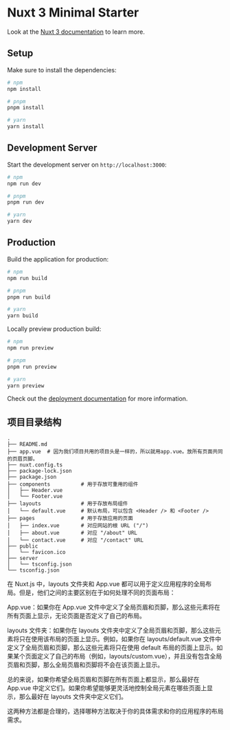 # Nuxt 3 Minimal Starter

Look at the [Nuxt 3 documentation](https://nuxt.com/docs/getting-started/introduction) to learn more.

## Setup

Make sure to install the dependencies:

```bash
# npm
npm install

# pnpm
pnpm install

# yarn
yarn install
```

## Development Server

Start the development server on `http://localhost:3000`:

```bash
# npm
npm run dev

# pnpm
pnpm run dev

# yarn
yarn dev
```

## Production

Build the application for production:

```bash
# npm
npm run build

# pnpm
pnpm run build

# yarn
yarn build
```

Locally preview production build:

```bash
# npm
npm run preview

# pnpm
pnpm run preview

# yarn
yarn preview
```

Check out the [deployment documentation](https://nuxt.com/docs/getting-started/deployment) for more information.

## 项目目录结构

```
.
├── README.md
├── app.vue  # 因为我们项目共用的项目头是一样的，所以就用app.vue。放所有页面共同的页眉页脚。
├── nuxt.config.ts
├── package-lock.json
├── package.json
├── components          # 用于存放可重用的组件
│   ├── Header.vue
│   └── Footer.vue
├── layouts             # 用于存放布局组件
│   └── default.vue     # 默认布局，可以包含 <Header /> 和 <Footer />
├── pages               # 用于存放应用的页面
│   ├── index.vue       # 对应网站的根 URL ("/")
│   ├── about.vue       # 对应 "/about" URL
│   └── contact.vue     # 对应 "/contact" URL
├── public
│   └── favicon.ico
├── server
│   └── tsconfig.json
└── tsconfig.json

```

在 Nuxt.js 中，layouts 文件夹和 App.vue 都可以用于定义应用程序的全局布局。但是，他们之间的主要区别在于如何处理不同的页面布局：

App.vue：如果你在 App.vue 文件中定义了全局页眉和页脚，那么这些元素将在所有页面上显示，无论页面是否定义了自己的布局。

layouts 文件夹：如果你在 layouts 文件夹中定义了全局页眉和页脚，那么这些元素将只在使用该布局的页面上显示。例如，如果你在 layouts/default.vue 文件中定义了全局页眉和页脚，那么这些元素将只在使用 default 布局的页面上显示。如果某个页面定义了自己的布局（例如，layouts/custom.vue），并且没有包含全局页眉和页脚，那么全局页眉和页脚将不会在该页面上显示。

总的来说，如果你希望全局页眉和页脚在所有页面上都显示，那么最好在 App.vue 中定义它们。如果你希望能够更灵活地控制全局元素在哪些页面上显示，那么最好在 layouts 文件夹中定义它们。

这两种方法都是合理的，选择哪种方法取决于你的具体需求和你的应用程序的布局需求。

